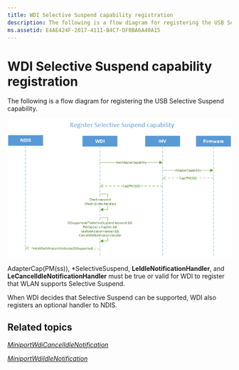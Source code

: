 ```yaml
---
title: WDI Selective Suspend capability registration
description: The following is a flow diagram for registering the USB Selective Suspend capability.
ms.assetid: E4AE424F-2017-4111-B4C7-DF0BA6A40A15
---
```


# WDI Selective Suspend capability registration


The following is a flow diagram for registering the USB Selective Suspend capability.

![wdi selective suspend capability registration](images/wdi-register-usb-selective-suspend-flow.png)

AdapterCap(PM(ss)), \*SelectiveSuspend, **LeIdleNotificationHandler**, and **LeCancelIdleNotificationHandler** must be true or valid for WDI to register that WLAN supports Selective Suspend.

When WDI decides that Selective Suspend can be supported, WDI also registers an optional handler to NDIS.

## Related topics


[*MiniportWdiCancelIdleNotification*](https://msdn.microsoft.com/library/windows/hardware/mt297560)

[*MiniportWdiIdleNotification*](https://msdn.microsoft.com/library/windows/hardware/mt297563)

 

 






